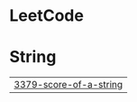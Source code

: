 # LeetCode


# String
|  |
| ------- |
| [3379-score-of-a-string](https://github.com/TanuBhati199/LeetCode/tree/master/3379-score-of-a-string) |